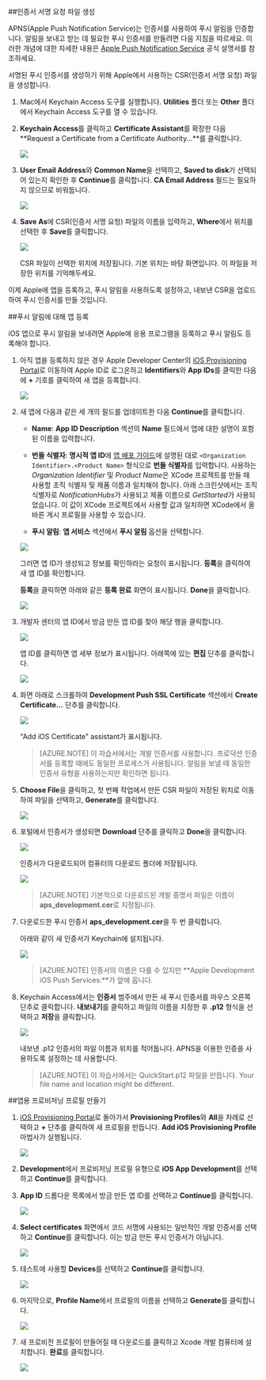 

##인증서 서명 요청 파일 생성

APNS(Apple Push Notification Service)는 인증서를 사용하여 푸시 알림을 인증합니다. 알림을 보내고 받는 데 필요한 푸시 인증서를 만들려면 다음 지침을 따르세요. 이러한 개념에 대한 자세한 내용은 [Apple Push Notification Service](http://go.microsoft.com/fwlink/p/?LinkId=272584) 공식 설명서를 참조하세요.

서명된 푸시 인증서를 생성하기 위해 Apple에서 사용하는 CSR(인증서 서명 요청) 파일을 생성합니다.

1. Mac에서 Keychain Access 도구를 실행합니다. **Utilities** 폴더 또는 **Other** 폴더에서 Keychain Access 도구를 열 수 있습니다.

2. **Keychain Access**를 클릭하고 **Certificate Assistant**를 확장한 다음 **Request a Certificate from a Certificate Authority...**를 클릭합니다.

  	![](./media/notification-hubs-enable-apple-push-notifications/notification-hubs-request-cert-from-ca.png)

3. **User Email Address**와 **Common Name**을 선택하고, **Saved to disk**가 선택되어 있는지 확인한 후 **Continue**를 클릭합니다. **CA Email Address** 필드는 필요하지 않으므로 비워둡니다.

  	![](./media/notification-hubs-enable-apple-push-notifications/notification-hubs-csr-info.png)

4. **Save As**에 CSR(인증서 서명 요청) 파일의 이름을 입력하고, **Where**에서 위치를 선택한 후 **Save**를 클릭합니다.

  	![](./media/notification-hubs-enable-apple-push-notifications/notification-hubs-save-csr.png)

  	CSR 파일이 선택한 위치에 저장됩니다. 기본 위치는 바탕 화면입니다. 이 파일을 저장한 위치를 기억해두세요.

이제 Apple에 앱을 등록하고, 푸시 알림을 사용하도록 설정하고, 내보낸 CSR을 업로드하여 푸시 인증서를 만들 것입니다.

##푸시 알림에 대해 앱 등록

iOS 앱으로 푸시 알림을 보내려면 Apple에 응용 프로그램을 등록하고 푸시 알림도 등록해야 합니다.

1. 아직 앱을 등록하지 않은 경우 Apple Developer Center의 <a href="http://go.microsoft.com/fwlink/p/?LinkId=272456" target="_blank">iOS Provisioning Portal</a>로 이동하여 Apple ID로 로그온하고 **Identifiers**와 **App IDs**를 클릭한 다음에 **+** 기호를 클릭하여 새 앱을 등록합니다.

   	![](./media/notification-hubs-enable-apple-push-notifications/notification-hubs-ios-appids.png)


2. 새 앱에 다음과 같은 세 개의 필드를 업데이트한 다음 **Continue**를 클릭합니다.

	* **Name**: **App ID Description** 섹션의 **Name** 필드에서 앱에 대한 설명이 포함된 이름을 입력합니다.
	
	* **번들 식별자**: **명시적 앱 ID**에 [앱 배포 가이드](https://developer.apple.com/library/mac/documentation/IDEs/Conceptual/AppDistributionGuide/ConfiguringYourApp/ConfiguringYourApp.html#//apple_ref/doc/uid/TP40012582-CH28-SW8)에 설명된 대로 `<Organization Identifier>.<Product Name>` 형식으로 **번들 식별자**를 입력합니다. 사용하는 *Organization Identifier* 및 *Product Name*은 XCode 프로젝트를 만들 때 사용할 조직 식별자 및 제품 이름과 일치해야 합니다. 아래 스크린샷에서는 조직 식별자로 *NotificationHubs*가 사용되고 제품 이름으로 *GetStarted*가 사용되었습니다. 이 값이 XCode 프로젝트에서 사용할 값과 일치하면 XCode에서 올바른 게시 프로필을 사용할 수 있습니다.
	
	* **푸시 알림**: **앱 서비스** 섹션에서 **푸시 알림** 옵션을 선택합니다.

	![](./media/notification-hubs-enable-apple-push-notifications/notification-hubs-new-appid-info.png)

   	그러면 앱 ID가 생성되고 정보를 확인하라는 요청이 표시됩니다. **등록**을 클릭하여 새 앱 ID를 확인합니다.

   	**등록**을 클릭하면 아래와 같은 **등록 완료** 화면이 표시됩니다. **Done**을 클릭합니다.


    ![](./media/notification-hubs-enable-apple-push-notifications/notification-hubs-appid-registration-complete.png)


3. 개발자 센터의 앱 ID에서 방금 만든 앱 ID를 찾아 해당 행을 클릭합니다.

   	![](./media/notification-hubs-enable-apple-push-notifications/notification-hubs-ios-appids2.png)

   	앱 ID를 클릭하면 앱 세부 정보가 표시됩니다. 아래쪽에 있는 **편집** 단추를 클릭합니다.

   	![](./media/notification-hubs-enable-apple-push-notifications/notification-hubs-edit-appid.png)

4. 화면 아래로 스크롤하여 **Development Push SSL Certificate** 섹션에서 **Create Certificate...** 단추를 클릭합니다.

   	![](./media/notification-hubs-enable-apple-push-notifications/notification-hubs-appid-create-cert.png)

   	"Add iOS Certificate" assistant가 표시됩니다.

    > [AZURE.NOTE] 이 자습서에서는 개발 인증서를 사용합니다. 프로덕션 인증서를 등록할 때에도 동일한 프로세스가 사용됩니다. 알림을 보낼 때 동일한 인증서 유형을 사용하는지만 확인하면 됩니다.

5. **Choose File**을 클릭하고, 첫 번째 작업에서 만든 CSR 파일이 저장된 위치로 이동하여 파일을 선택하고, **Generate**를 클릭합니다.

  	![](./media/notification-hubs-enable-apple-push-notifications/notification-hubs-appid-cert-choose-csr.png)

6. 포털에서 인증서가 생성되면 **Download** 단추를 클릭하고 **Done**을 클릭합니다.

  	![](./media/notification-hubs-enable-apple-push-notifications/notification-hubs-appid-download-cert.png)

   	인증서가 다운로드되어 컴퓨터의 다운로드 폴더에 저장됩니다.

  	![](./media/notification-hubs-enable-apple-push-notifications/notification-hubs-cert-downloaded.png)

    > [AZURE.NOTE] 기본적으로 다운로드된 개발 증명서 파일은 이름이 **aps\_development.cer**로 지정됩니다.

7. 다운로드한 푸시 인증서 **aps\_development.cer**을 두 번 클릭합니다.

   	아래와 같이 새 인증서가 Keychain에 설치됩니다.

   	![](./media/notification-hubs-enable-apple-push-notifications/notification-hubs-cert-in-keychain.png)

    > [AZURE.NOTE] 인증서의 이름은 다를 수 있지만 **Apple Development iOS Push Services:**가 앞에 옵니다.

8. Keychain Access에서는 **인증서** 범주에서 만든 새 푸시 인증서를 마우스 오른쪽 단추로 클릭합니다. **내보내기**를 클릭하고 파일의 이름을 지정한 후 **.p12** 형식을 선택하고 **저장**을 클릭합니다.

	![](./media/notification-hubs-enable-apple-push-notifications/notification-hubs-export-cert-p12.png)

	내보낸 .p12 인증서의 파일 이름과 위치를 적어둡니다. APNS을 이용한 인증을 사용하도록 설정하는 데 사용합니다.

	>[AZURE.NOTE] 이 자습서에서는 QuickStart.p12 파일을 만듭니다. Your file name and location might be different.


##앱용 프로비저닝 프로필 만들기

1. <a href="http://go.microsoft.com/fwlink/p/?LinkId=272456" target="_blank">iOS Provisioning Portal</a>로 돌아가서 **Provisioning Profiles**와 **All**을 차례로 선택하고 **+** 단추를 클릭하여 새 프로필을 만듭니다. **Add iOS Provisioning Profile** 마법사가 실행됩니다.

   	![](./media/notification-hubs-enable-apple-push-notifications/notification-hubs-new-provisioning-profile.png)

2. **Development**에서 프로비저닝 프로필 유형으로 **iOS App Development**를 선택하고 **Continue**를 클릭합니다.


3. **App ID** 드롭다운 목록에서 방금 만든 앱 ID를 선택하고 **Continue**를 클릭합니다.

   	![](./media/notification-hubs-enable-apple-push-notifications/notification-hubs-select-appid-for-provisioning.png)


4. **Select certificates** 화면에서 코드 서명에 사용되는 일반적인 개발 인증서를 선택하고 **Continue**를 클릭합니다. 이는 방금 만든 푸시 인증서가 아닙니다.

   	![](./media/notification-hubs-enable-apple-push-notifications/notification-hubs-provisioning-select-cert.png)


5. 테스트에 사용할 **Devices**를 선택하고 **Continue**를 클릭합니다.

   	![](./media/notification-hubs-enable-apple-push-notifications/notification-hubs-provisioning-select-devices.png)


6. 마지막으로, **Profile Name**에서 프로필의 이름을 선택하고 **Generate**를 클릭합니다.

   	![](./media/notification-hubs-enable-apple-push-notifications/notification-hubs-provisioning-name-profile.png)


7. 새 프로비전 프로필이 만들어질 때 다운로드를 클릭하고 Xcode 개발 컴퓨터에 설치합니다. **완료**를 클릭합니다.

   	![](./media/notification-hubs-enable-apple-push-notifications/notification-hubs-provisioning-profile-ready.png)

<!---HONumber=AcomDC_0706_2016-->